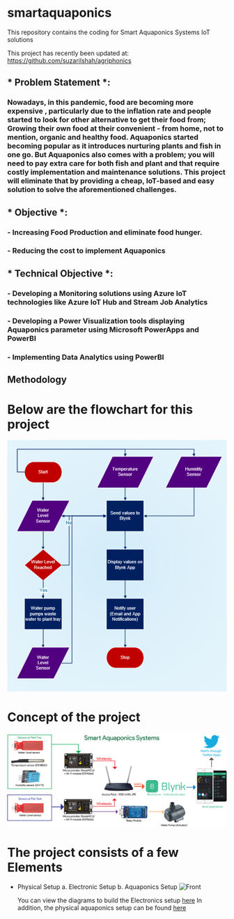 # smartaquaponics
This repository contains the coding for Smart Aquaponics Systems IoT solutions 

This project has recently been updated at: https://github.com/suzarilshah/agriphonics

## * Problem Statement *: 
### Nowadays, in this pandemic, food are becoming more expensive , particularly due to the inflation rate and people started to look for other alternative to get their food from; Growing their own food at their convenient - from home, not to mention, organic and healthy food. Aquaponics started becoming popular as it introduces nurturing plants and fish in one go. But Aquaponics also comes with a problem; you will need to pay extra care for both fish and plant and that require costly implementation and maintenance solutions. This project will eliminate that by providing a cheap, IoT-based and easy solution to solve the aforementioned challenges.

## * Objective *:
### - Increasing Food Production and eliminate food hunger.
### - Reducing the cost to implement Aquaponics

## * Technical Objective *:
### - Developing a Monitoring solutions using Azure IoT technologies like Azure IoT Hub and Stream Job Analytics
### - Developing a Power Visualization tools displaying Aquaponics parameter using Microsoft PowerApps and PowerBI
### - Implementing Data Analytics using PowerBI

## Methodology

# Below are the flowchart for this project

![Flow Chart](https://github.com/suzarilshah/smartaquaponics/blob/master/project-diagram/flow%20chart.PNG)

# Concept of the project
![Project Diagram](https://github.com/suzarilshah/smartaquaponics/blob/master/project-diagram/flow.png)


# The project consists of a few Elements 
- Physical Setup
  a. Electronic Setup
  b. Aquaponics Setup
    ![Front](https://github.com/suzarilshah/smartaquaponics/blob/master/prototype-setup/front.jpg)
  
  You can view the diagrams to build the Electronics setup [here](https://github.com/suzarilshah/smartaquaponics/tree/master/project-diagram)
  In addition, the physical aquaponics setup can be found [here](https://github.com/suzarilshah/smartaquaponics/tree/master/prototype-setup)


